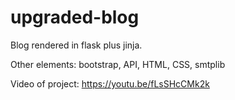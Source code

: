 # upgraded-blog
Blog rendered in flask plus jinja.

Other elements: bootstrap, API, HTML, CSS, smtplib

Video of project: https://youtu.be/fLsSHcCMk2k
